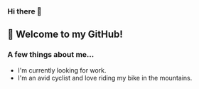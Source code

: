 ### Hi there 👋
## 👋 Welcome to my GitHub!

### A few things about me...

* I'm currently looking for work.
* I'm an avid cyclist and love riding my bike in the mountains.

<!--
**johnnybluhm/johnnybluhm** is a ✨ _special_ ✨ repository because its `README.md` (this file) appears on your GitHub profile.

Here are some ideas to get you started:

- 🔭 I’m currently working on ...
- 🌱 I’m currently learning ...
- 👯 I’m looking to collaborate on ...
- 🤔 I’m looking for help with ...
- 💬 Ask me about ...
- 📫 How to reach me: ...
- 😄 Pronouns: ...
- ⚡ Fun fact: ...
-->
